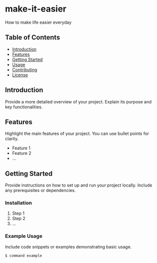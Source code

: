 # make-it-easier
How to make life easier everyday

## Table of Contents
- [Introduction](#introduction)
- [Features](#features)
- [Getting Started](#getting-started)
- [Usage](#usage)
- [Contributing](#contributing)
- [License](#license)

## Introduction

Provide a more detailed overview of your project. Explain its purpose and key functionalities.

## Features

Highlight the main features of your project. You can use bullet points for clarity.

- Feature 1
- Feature 2
- ...

## Getting Started

Provide instructions on how to set up and run your project locally. Include any prerequisites or dependencies.

### Installation

1. Step 1
2. Step 2
3. ...

### Example Usage

Include code snippets or examples demonstrating basic usage.

```bash
$ command example
